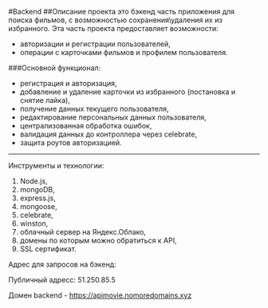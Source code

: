 #Backend
##Описание проекта
это бэкенд часть приложения для поиска фильмов, с возможностью сохранения\удаления их из избранного. Эта часть проекта предоставляет возможности: 
* авторизации и регистрации пользователей,
* операции с карточками фильмов и профилем пользователя.

###Основной функционал:
- регистрация и авторизация,
- добавление и удаление карточки из избранного (постановка и снятие лайка),
- получение данных текущего пользователя,
- редактирование персональных данных пользователя,
- централизованная обработка ошибок,
- валидация данных до контроллера через celebrate,
- защита роутов авторизацией.

-----------------------
Инструменты и технологии:
1. Node.js,
2. mongoDB,
3. express.js,
4. mongoose,
5. celebrate,
6. winston,
7. облачный сервер на Яндекс.Облако,
8. домены по которым можно обратиться к API,
9. SSL сертификат.

Адрес для запросов на бэкенд:

Публичный адресс: 51.250.85.5

Домен backend - https://apimovie.nomoredomains.xyz 
